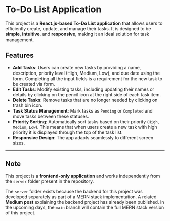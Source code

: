 # To-Do List Application

This project is a **React.js-based To-Do List application** that allows users to efficiently create, update, and manage their tasks. It is designed to be **simple**, **intuitive**, and **responsive**, making it an ideal solution for task management.

## Features

- **Add Tasks**: Users can create new tasks by providing a name, description, priority level (High, Medium, Low), and due date using the form. Completing all the input fields is a requirement for the new task to be created via form.
- **Edit Tasks**: Modify existing tasks, including updating their names or details by clicking on the pencil icon at the right side of each task item.
- **Delete Tasks**: Remove tasks that are no longer needed by clicking on trash bin icon.
- **Task Status Management**: Mark tasks as `Pending` or `Completed` and move tasks between these statuses.
- **Priority Sorting**: Automatically sort tasks based on their priority (`High`, `Medium`, `Low`). This means that when users create a new task with high priority it is displayed through the top of the task list.
- **Responsive Design**: The app adapts seamlessly to different screen sizes.

---

## Note

This project is a **frontend-only application** and works independently from the `server` folder present in the repository.

The `server` folder exists because the backend for this project was developed separately as part of a MERN stack implementation. A related **Medium post** explaining the backend project has already been published. In the upcoming days, the `main` branch will contain the full MERN stack version of this project.